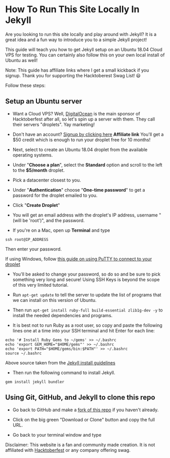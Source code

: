 # How To Run This Site Locally In Jekyll

Are you looking to run this site locally and play around with Jekyll? It is a great idea and a fun way to introduce you to a simple Jekyll project!

This guide will teach you how to get Jekyll setup on an Ubuntu 18.04 Cloud VPS for testing. You can certainly also follow this on your own local install of Ubuntu as well!

Note: This guide has affiliate links where I get a small kickback if you signup. Thank you for supporting the Hacktoberest Swag List! :smiley:

Follow these steps:

## Setup an Ubuntu server

- Want a Cloud VPS? Well, [DigitalOcean](digitalocean.com) is the main sponsor of Hacktoberfest after all, so let's spin up a server with them. They call their servers "droplets". Yay marketing!

- Don't have an account? [Signup by clicking here](https://m.do.co/c/8754f9ede747) **Affiliate link** You'll get a $50 credit which is enough to run your droplet free for 10 months!

- Next, select to create an Ubuntu 18.04 droplet from the available operating systems.

- Under "**Choose a plan**", select the **Standard** option and scroll to the left to the **$5/month** droplet.

- Pick a datacenter closest to you.

- Under "**Authentication**" choose "**One-time password**" to get a password for the droplet emailed to you.

- Click "**Create Droplet**"

- You will get an email address with the droplet's IP address, username "(will be 'root')", and the password.

- If you're on a Mac, open up **Terminal** and type 
```
ssh root@IP_ADDRESS

```
Then enter your password.

If using Windows, follow [this guide on using PuTTY to connect to your droplet](https://www.digitalocean.com/docs/droplets/how-to/connect-with-ssh/putty/)

- You'll be asked to change your password, so do so and be sure to pick something very long and secure! Using SSH Keys is beyond the scope of this very limited tutorial.

- Run ```apt-get update``` to tell the server to update the list of programs that we can install on this version of Ubuntu.

- Then run ```apt-get install ruby-full build-essential zlib1g-dev -y``` to install the needed dependencies and programs.

- It is best not to run Ruby as a root user, so copy and paste the following lines one at a time into your SSH terminal and hit Enter for each line:

```
echo '# Install Ruby Gems to ~/gems' >> ~/.bashrc
echo 'export GEM_HOME="$HOME/gems"' >> ~/.bashrc
echo 'export PATH="$HOME/gems/bin:$PATH"' >> ~/.bashrc
source ~/.bashrc

```
Above source taken from the [Jekyll install guidelines](https://jekyllrb.com/docs/installation/ubuntu/)

- Then run the following command to install Jekyll.

```
gem install jekyll bundler

```

## Using Git, GitHub, and Jekyll to clone this repo

- Go back to GitHub and make a [fork of this repo](https://github.com/crweiner/hacktoberfest-swag-list/fork) if you haven't already.

- Click on the big green "Download or Clone" button and copy the full URL.

- Go back to your terminal window and type 

Disclaimer: This website is a fan and community made creation. It is not affiliated with [Hacktoberfest](https://hacktoberfest.digitalocean.com/) or any company offering swag.